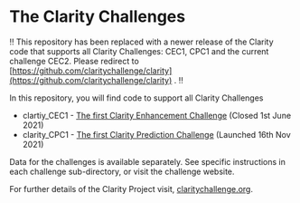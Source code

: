 # The Clarity Challenges


:bangbang:
This repository has been replaced with a newer release of the Clarity code that supports all Clarity Challenges: CEC1, CPC1 and the current challenge CEC2. Please redirect to [https://github.com/claritychallenge/clarity](https://github.com/claritychallenge/clarity) . 
:bangbang:


In this repository, you will find code to support all Clarity Challenges

- clartiy_CEC1 - [The first Clarity Enhancement Challenge](https://claritychallenge.github.io/clarity_CEC1_doc/) (Closed 1st June 2021)
- clarity_CPC1 - [The first Clarity Prediction Challenge](https://claritychallenge.github.io/clarity_CPC1_doc/)  (Launched 16th Nov 2021)

Data for the challenges is available separately. See specific instructions in each challenge sub-directory, or visit the challenge website.

For further details of the Clarity Project visit, [claritychallenge.org](https://claritychallenge.org/).
